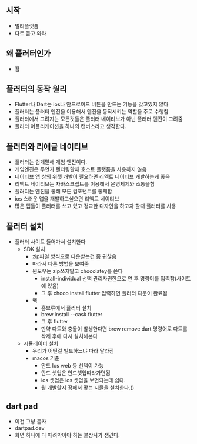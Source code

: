 ## 시작
- 멀티플랫폼
- 다트 듣고 와라

## 왜 플러터인가
- 잠

## 플러터의 동작 원리
- Flutter나 Dart는 ios나 안드로이드 버튼을 만드는 기능을 갖고있지 않다
- 플러터는 플러터 엔진을 이용해서 엔진을 동작시키는 역할을 주로 수행함
- 플러터에서 그려지는 모든것들은 플러터 네이티브가 아닌 플러터 엔진이 그려줌
- 플러터 어플리케이션을 하나의 캔버스라고 생각한다.

## 플러터와 리애긑 네이티브
- 플러터는 쉽게말해 게임 엔진이다.
- 게임엔진은 무언가 렌더링할때 호스트 플랫폼을 사용하지 않음
- 네이티브 앱 상의 위젯 개발이 필요하면 리엑트 네이티브 개발하는게 좋음
- 리액트 네이티브는 자바스크립트를 이용해서 운영체제와 소통을함
- 플러터는 엔진을 통해 모든 컴포넌트를 통제함
- ios 스러운 앱을 개발하고싶으면 리액트 네이티브
- 많은 앱들이 플러터를 쓰고 있고 정교한 디자인을 하고자 할때 플러터를 사용

## 플러터 설치
- 플러터 사이트 들어가서 설치한다
  - SDK 설치
    - zip파일 방식으로 다운받는건 좀 귀찮음
    - 따라서 다른 방법을 보여줌
    - 윈도우는 zip쓰지말고 chocolatey를 쓴다
      - install-individual 선택 관리자권한으로 연 후 명령어를 입력함(사이트에 있음)
      - 그 후 choco install flutter 입력하면 플러터 다운이 완료됨
    - 맥
      - 홈브류에서 플러터 설치
      - brew install --cask flutter
      - 그 후 flutter 
      - 만약 다트와 충돌이 발생한다면 brew remove dart 명령어로 다트를 삭제 후에 다시 설치해본다
  - 시뮬레이터 설치
    - 우리가 어떤걸 빌드하느냐 따라 달라짐
    - macos 기준
      - 안드 Ios web 등 선택이 가능
      - 안드 셋업은 안드셋업따라가면됨
      - ios 셋업은 ios 셋업을 보면되는데 쉽다.
      - 뭘 개발할지 정해서 맞는 시뮬을 설치한다.()
## dart pad
- 이건 그냥 듣자
- dartpad.dev
- 화면 하나에 다 때려박아야 하는 불상사가 생긴다.